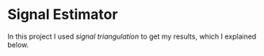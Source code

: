 # Signal Estimator

In this project I used _signal triangulation_ to get my results, which I explained below. 
